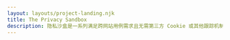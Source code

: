 ```yaml
---
layout: layouts/project-landing.njk
title: The Privacy Sandbox
description: 隐私沙盒是一系列满足跨网站用例需求且无需第三方 Cookie 或其他跟踪机制的提案。
---
```

